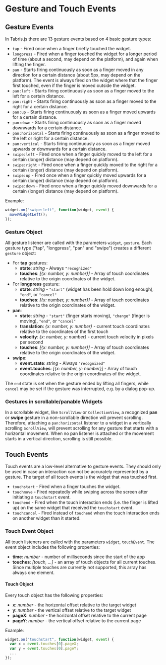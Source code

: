 ---
---
Gesture and Touch Events
========================

## Gesture Events

In Tabris.js there are 13 gesture events based on 4 basic gesture types:


- `tap` - Fired once when a finger briefly touched the widget.
- `longpress` - Fired when a finger touched the widget for a longer period of time (about a second, may depend on the platform), and again when lifting the finger.
- `pan` - Starts firing continuously as soon as a finger moved in any direction for a certain distance (about 5px, may depend on the platform). The event is always fired on the widget where that the finger first touched, even if the finger is moved outside the widget.
- `pan:left` - Starts firing continuously as soon as a finger moved to the left for a certain distance.
- `pan:right` - Starts firing continuously as soon as a finger moved to the right for a certain distance.
- `pan:up` - Starts firing continuously as soon as a finger moved upwards for a certain distance.
- `pan:down` - Starts firing continuously as soon as a finger moved downwards for a certain distance.
- `pan:horizontal` - Starts firing continuously as soon as a finger moved to the left or right for a certain distance.
- `pan:vertical` - Starts firing continuously as soon as a finger moved upwards or downwards for a certain distance.
- `swipe:left` - Fired once when a finger quickly moved to the left for a certain (longer) distance (may depend on platform).
- `swipe:right` - Fired once when a finger quickly moved to the right for a certain (longer) distance (may depend on platform).
- `swipe:up` - Fired once when a finger quickly moved upwards for a certain (longer) distance (may depend on platform).
- `swipe:down` - Fired once when a finger quickly moved downwards for a certain (longer) distance (may depend on platform).

Example:

```javascript
widget.on("swipe:left", function(widget, event) {
  moveWidgetLeft();
});
```

### Gesture Object
All gesture listener are called with the parameters `widget`, `gesture`. Each gesture type ("tap", "longpress", "pan" and "swipe") creates a different `gesture` object:

- For **tap** gestures:
    - **state**: *string* - Always `"recognized"`
    - **touches**: *[{x: number, y: number}]*  - Array of touch coordinates relative to the origin coordinates of the widget.
- For **longpress** gesture:
     - **state**: *string* - `"start"` (widget has been hold down long enough), `"end"`, or `"cancel"`
     - **touches**: *[{x: number, y: number}]*  - Array of touch coordinates relative to the origin coordinates of the widget.
- **pan**:
     - **state**: *string* - `"start"` (finger starts moving), `"change"` (finger is moving), `"end"`, or `"cancel"`
     - **translation**: *{x: number, y: number}* - current touch coordinates relative to the coordinates of the first touch
     - **velocity**: *{x: number, y: number}* - current touch velocity in pixels per second
     - **touches**: *[{x: number, y: number}]*  - Array of touch coordinates relative to the origin coordinates of the widget.
- **swipe**:
    - **event.state**: *string* - Always `"recognized"`
    - **event.touches**: *[{x: number, y: number}]*  - Array of touch coordinates relative to the origin coordinates of the widget.

The `end` state is set when the gesture ended by lifting all fingers, while `cancel` may be set if the gesture was interrupted, e.g. by a dialog pop-up.

### Gestures in scrollable/panable Widgets
In a scrollable widget, like `ScrollView` or `CollectionView`, a recognized **pan** or **swipe** gesture in a non-scrollable direction will prevent scrolling. Therefore, attaching a `pan:horizontal` listener to a widget in a vertically scrolling `ScrollView`, will prevent scrolling for any gesture that starts with a horizontal movement. When no pan listener is attached or the movement starts in a vertical direction, scrolling is still possible.

## Touch Events
Touch events are a low-level alternative to gesture events. They should only be used in case an interaction can not be accurately represented by a gesture. The target of all touch events is the widget that was touched first.

- `touchstart` - Fired when a finger touches the widget.
- `touchmove` - Fired repeatedly while swiping across the screen after initiating a `touchstart` event.
- `touchend` - Fired when the touch interaction ends (i.e. the finger is lifted up) on the same widget that received the `touchstart` event.
- `touchcancel` - Fired instead of `touchend` when the touch interaction ends on another widget than it started.

### Touch Event Object
All touch listeners are called with the parameters `widget`, `touchEvent`. The event object includes the following properties:

- **time**: *number* - number of milliseconds since the start of the app
- **touches**: *[touch, ...]* - an array of touch objects for all current touches. Since multiple touches are currently not supported, this array has always one element.

#### Touch Object

Every touch object has the following properties:

- **x**: *number* - the horizontal offset relative to the target widget
- **y**: *number* - the vertical offset relative to the target widget
- **pageX**: *number* - the horizontal offset relative to the current page
- **pageY**: *number* - the vertical offset relative to the current page

Example:
```javascript
widget.on("touchstart", function(widget, event) {
  var x = event.touches[0].pageX;
  var y = event.touches[0].pageY;
  ...
});
```
